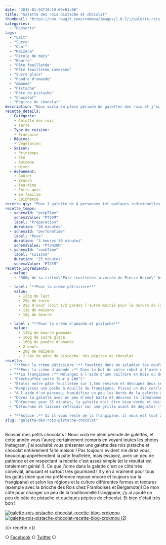 ```yaml
---
date: "2015-01-04T19:19:00+01:00"
title: "Galette des rois pistache et chocolat"
thumbnail: "https://cdn.rawgit.com/crokmou/images/1.0.7/i/galette-rois-pistache-chocolat-recette-blog-crokmou-1.jpg"
categories:
  - "Desserts"
tags:
  - "Lait"
  - "Sucre"
  - "Oeuf"
  - "Maïzena"
  - "Fécule de maïs"
  - "Beurre"
  - "Pâte feuilletée"
  - "Pâte feuilletée inversée"
  - "Sucre glace"
  - "Poudre d'amande"
  - "Amande"
  - "Pistache"
  - "Pâte de pistache"
  - "Chocolat"
  - "Pépites de chocolat"
description: "Nous voilà en plein période de galettes des rois et j'ai souhaité vous présenter une galette des rois pistache et chocolat entièrement faite maison !"
recette_details:
  - Catégorie:
    - Galette des rois
    - Tarte
  - Type de cuisine:
    - Française
  - Régime:
    - Végétarien
  - Saison:
    - Printemps
    - Été
    - Automne
    - Hiver
  - évènement:
    - Goûter
    - Brunch
    - Tea-time
    - Entre amis
    - En famille
    - Épiphanie
recette_qty: "Pour 1 galette de 4 personnes (et quelques individuelles)"
recette_temps:
  - schemaId: "prepTime"
    schemaValue: "PT20M"
    label: "Préparation"
    duration: "20 minutes"
  - schemaId: "performTime"
    label: "Pose"
    duration: "3 heures 30 minutes"
    schemaValue: "PT3H30M"
  - schemaId: "cookTime"
    label: "Cuisson"
    duration: "25 minutes"
    schemaValue: "PT25M"
recette_ingredients:
  - value:
    - '500g de <a title=\"Pâte feuilletée inversée de Pierre Hermé\" href=\"https://crokmou.com/pate-feuilletee-inversee-de-pierre-herme/\" target=\"_blank\">pâte feuilletée inversée </a>'
    
  - label: "**Pour la crème pâtissière**"
    value:
      - 125g de lait
      - 25g de sucre
      - 25g d'oeuf (soit 1/2 gardez l'autre moitié pour la dorure de la galette)
      - 13g de maïzena
      - 18g de beurre

  - label : "**Pour la crème d'amande et pistache**"
    value:
      - 135g de beurre pommade
      - 160g de sucre glace
      - 160g de poudre d'amande
      - 2 oeufs
      - 20g de maïzena
      - 2 càc de pâte de pistache- des pépites de chocolat
recette:
  - "**Pour la crème pâtissière :** Fouettez dans un saladier les oeufs et le sucre puis ajoutez la maïzena et mélangez de nouveau. Dans une casserole, faites bouillir le lait. Versez en un peu dans le mélange sucre/oeuf/maïzena mélangez bien et reversez le tout dans la casserole. Remuez sans cesse afin que la crème ne brûle pas et portez à ébullition. Continuez de fouetter environ 1min après les premières bulles. Versez la crème encore chaude sur une plaque en fer (ou un moule si vous n'avez rien d'autre) préalablement recouvert de papier film. Filmez ensuite la crème au contact et mettre au congélateur afin qu'elle refroidisse rapidement le temps de faire la crème d'amande."
  - "**Pour la crème d'amande :** Dans le bol de votre robot à l'aide de la feuille ou dans un grand bol (et cette fois en utilisant vos mimines), mélangez le beurre pommade, le sucre, la poudre d'amande, la pâte de pistache et la maïzena. Ajoutez les œufs un à un. La crème doit être homogène."
  - "**La frangipane :** Mélangez à l'aide d'une cuillère en bois ou de la feuille de votre robot 200g de crème pâtissière à la crème d'amande. Une fois le tout homogène, votre frangipane est prête !"
  - "Préchauffez votre four à 200°C"
  - "Étalez votre pâte feuilletée sur 1,5mm environ et découpez deux cercles de 20cm de diamètre environ (et d'autres petits cercles du diamètre d'un verre si il vous reste de la pâte)."
  - "Remplissez une poche à douille de frangipane. Placez un des cercles de pâte sur une plaque allant au four préalablement recouverte de papier sulfurisé. Garnissez le cercle de frangipane tout en prenant soin de laisser au moins 2cm de marge au niveau des bords. Parsemez quelques pépites de chocolat sur le dessus de la crème et placez la fève.[![10897119_814538848614511_5603079522901817681_n](https://cdn.rawgit.com/crokmou/images/1.0.7/i/10897119_814538848614511_5603079522901817681_n.jpg)](https://cdn.rawgit.com/crokmou/images/1.0.7/i/10897119_814538848614511_5603079522901817681_n.jpg)"
  - "A l'aide d'un pinceau, humidifiez un peu les bords de la galette à l'aide d'un peu d'eau. Recouvrez ensuite à l'aide du deuxième disque et appuyez bien au niveau des bords pour souder correctement la galette afin que la frangipane ne s'échappe pas."
  - "Dorez la galette avec un peu d'oeuf battu et décorez la (idéalement avec la pointe d'un couteau)"
  - "Enfournez pour 35 minutes, la galette doit être bien dorée et doit pouvoir se décoller de la feuille de cuisson (sinon c'est pas cuit ;)). Si vous constatez que votre galette est déjà bien dorée mais pas encore assez cuite, baissez votre four à 180°C et poursuivez la cuisson."
  - "Défournez et laissez refroidir sur une grille avant de déguster !"

  - "**Astuce :** Si il vous reste de la frangipane, il vous est tout à fait possible de la congeler pour une prochaine utilisation, mais attention, à utiliser de suite après décongélation. Concernant la crème pâtissière, elle se conserve maximum 48h au frais."
slug: "galette-des-rois-pistache-chocolat"
---
```


Bonsoir mes petits chocolats ! Nous voilà en plein période de galettes, et cette année vous l'aurez certainement compris en voyant toutes les photos Instagram, j'ai souhaité vous présenter une galette des rois pistache et chocolat entièrement faite maison ! Pas toujours évident me direz vous, beaucoup appréhendent la pâte feuilletée, mais essayez, avec un peu de patience et en respectant la recette c'est assez simple (et le résultat est totalement génial !). Ce que j'aime dans la galette c'est ce côté très convivial, amusant et surtout très gourmand ! Il y en a vraiment pour tous les goûts (bien que ma préférence repose encore et toujours sur la frangipane) et selon les régions et la culture différentes formes et textures (exemple avec la brioche des Rois chez Framboises et Bergamote)! De mon côté pour changer un peu de la traditionnelle frangipane, j'y ai ajouté un peu de pâte de pistache et quelques pépites de chocolat. Et bien c'était très bon !

[![galette-rois-pistache-chocolat-recette-blog-crokmou](https://cdn.rawgit.com/crokmou/images/1.0.7/i/galette-rois-pistache-chocolat-recette-blog-crokmou.jpg)](https://cdn.rawgit.com/crokmou/images/1.0.7/i/galette-rois-pistache-chocolat-recette-blog-crokmou.jpg) [![galette-rois-pistache-chocolat-recette-blog-crokmou (2)](https://cdn.rawgit.com/crokmou/images/1.0.7/i/galette-rois-pistache-chocolat-recette-blog-crokmou-2.jpg)](https://cdn.rawgit.com/crokmou/images/1.0.7/i/galette-rois-pistache-chocolat-recette-blog-crokmou-2.jpg)

{{< recette >}}

○ [Facebook](https://www.facebook.com/crokmou.blog) ○ [Twitter](https://twitter.com/Crokmou) ○
